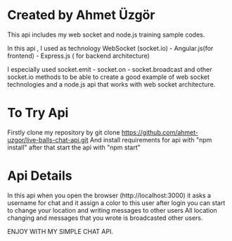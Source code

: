 # Created by Ahmet Üzgör 
This api includes my web socket and node.js training sample codes. 

In this api , I used as technology WebSocket (socket.io) - Angular.js(for frontend) - Express.js ( for backend architecture)

I especially used socket.emit - socket.on - socket.broadcast and other socket.io methods to be able to create a good example of 
web socket technologies and a node.js api that works with web socket architecture.

# To Try Api
Firstly clone my repository by git clone https://github.com/ahmet-uzgor/live-balls-chat-api.git
And install requirements for api with "npm install"
after that start the api with "npm start"

# Api Details

In this api when you open the browser (http://localhost:3000) it asks a username for chat and it assign a color to this user
after login you can start to change your location and writing messages to other users
All location changing and messages that you wrote is broadcasted other users.

ENJOY WITH MY SIMPLE CHAT API.